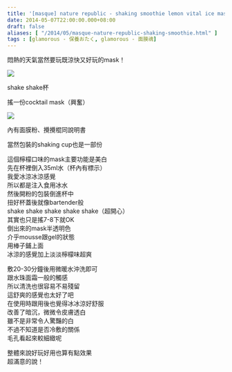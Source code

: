 ```yaml
---
title: '[masque] nature republic - shaking smoothie lemon vital ice mask'
date: 2014-05-07T22:00:00.000+08:00
draft: false
aliases: [ "/2014/05/masque-nature-republic-shaking-smoothie.html" ]
tags : [glamorous - 保養おたく, glamorous - 面膜魂]
---
```


悶熱的天氣當然要玩既涼快又好玩的mask！  

[![](https://1.bp.blogspot.com/-uVwKrxAPcuU/XDGoQlwLQ1I/AAAAAAAAEmI/vNHdhOjriWYle9JDABdJGgRjMKOSVS_LQCLcBGAs/s640/0.jpg)](https://1.bp.blogspot.com/-uVwKrxAPcuU/XDGoQlwLQ1I/AAAAAAAAEmI/vNHdhOjriWYle9JDABdJGgRjMKOSVS_LQCLcBGAs/s1600/0.jpg)

shake shake杯

搖一份cocktail mask（興奮）

[![](https://4.bp.blogspot.com/-WpsN7iUGm6E/XDGoVC5aR3I/AAAAAAAAEmM/FeoyhWJwmWIFXQkrmg2BBf8OfDQE2bYWACLcBGAs/s640/00.jpg)](https://4.bp.blogspot.com/-WpsN7iUGm6E/XDGoVC5aR3I/AAAAAAAAEmM/FeoyhWJwmWIFXQkrmg2BBf8OfDQE2bYWACLcBGAs/s1600/00.jpg)

內有面膜粉、攪攪棍同說明書

當然包裝的shaking cup也是一部份

  

這個檸檬口味的mask主要功能是美白  
先在杯裡倒入35ml水（杯內有標示）  
我愛冰涼冰涼感覺  
所以都是注入食用冰水  
然後開粉的包裝倒進杯中  
扭好杯蓋後就像bartender般  
shake shake shake shake shake（超開心）  
其實也只是搖7-8下就OK  
倒出來的mask半透明色  
介乎mousse跟gel的狀態  
用棒子鋪上面  
冰涼的感覺加上淡淡檸檬味超爽  
  
敷20-30分鐘後用微暖水沖洗即可  
跟水珠面霜一般的觸感  
所以清洗也很容易不易殘留  
這舒爽的感覺也太好了吧  
在使用時跟用後也覺得冰冰涼好舒服  
改善了暗沉，微微令皮膚透白  
雖不是非常令人驚豔的白  
不過不知道是否冷敷的關係  
毛孔看起來較細緻呢  
  
整體來說好玩好用也算有點效果  
超滿意的說！